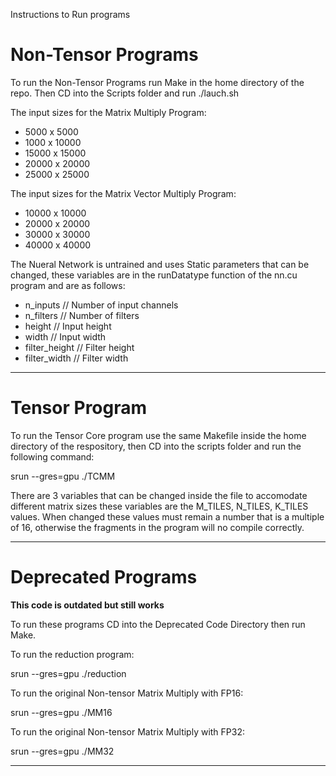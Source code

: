 Instructions to Run programs

Non-Tensor Programs
===================
To run the Non-Tensor Programs run Make in the home directory of the repo.
Then CD into the Scripts folder and run ./lauch.sh

The input sizes for the Matrix Multiply Program:
- 5000 x 5000
- 1000 x 10000
- 15000 x 15000
- 20000 x 20000
- 25000 x 25000

The input sizes for the Matrix Vector Multiply Program:
- 10000 x 10000
- 20000 x 20000
- 30000 x 30000
- 40000 x 40000

The Nueral Network is untrained and uses Static parameters that can be changed, these variables are in the runDatatype function of the nn.cu program 
and are as follows:
- n_inputs       // Number of input channels
- n_filters     // Number of filters
- height       // Input height
- width        // Input width
- filter_height  // Filter height
- filter_width   // Filter width

-------------------

Tensor Program
===================

To run the Tensor Core program use the same Makefile inside the home directory of the respository, then CD into the scripts folder and run the following command:

srun --gres=gpu ./TCMM

There are 3 variables that can be changed inside the file to accomodate different matrix sizes these variables are the M_TILES, N_TILES, K_TILES values. When changed these values must remain a number that is a multiple of 16, otherwise the fragments in the program will no compile correctly.

-------------------

Deprecated Programs
===================

**This code is outdated but still works**

To run these programs CD into the Deprecated Code Directory then run Make.

To run the reduction program:

srun --gres=gpu ./reduction

To run the original Non-tensor Matrix Multiply with FP16:

srun --gres=gpu ./MM16

To run the original Non-tensor Matrix Multiply with FP32:

srun --gres=gpu ./MM32

-------------------

